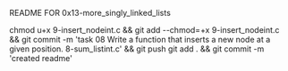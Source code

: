 README FOR 0x13-more_singly_linked_lists

chmod u+x 9-insert_nodeint.c && git add --chmod=+x 9-insert_nodeint.c && git commit -m 'task 08 Write a function that inserts a new node at a given position. 8-sum_listint.c' && git push
git add . && git commit -m 'created readme'